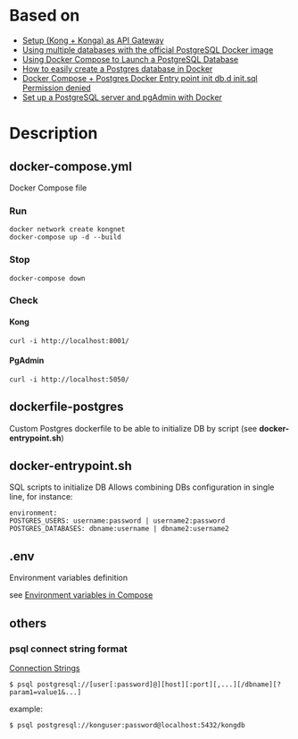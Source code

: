 # Based on
- [Setup (Kong + Konga) as API Gateway ](https://dev.to/vousmeevoyez/setup-kong-konga-part-2-dan)
- [Using multiple databases with the official PostgreSQL Docker image](https://github.com/mrts/docker-postgresql-multiple-databases)
- [Using Docker Compose to Launch a PostgreSQL Database](https://graspingtech.com/docker-compose-postgresql/)
- [How to easily create a Postgres database in Docker](https://dev.to/andre347/how-to-easily-create-a-postgres-database-in-docker-4moj)
- [Docker Compose + Postgres Docker Entry point init db.d init.sql Permission denied](https://www.onooks.com/docker-compose-postgres-docker-entrypoint-initdb-d-init-sql-permission-denied/)
- [Set up a PostgreSQL server and pgAdmin with Docker](https://linuxhint.com/postgresql_docker/)

# Description
## docker-compose.yml
Docker Compose file
### Run
````
docker network create kongnet
docker-compose up -d --build
````
### Stop
````
docker-compose down
````
### Check
#### Kong
````
curl -i http://localhost:8001/
````
#### PgAdmin
````
curl -i http://localhost:5050/
````
## dockerfile-postgres
Custom Postgres dockerfile to be able to initialize DB by script (see **docker-entrypoint.sh**)
## docker-entrypoint.sh
SQL scripts to initialize DB
Allows combining DBs configuration in single line, for instance:
````
environment:
POSTGRES_USERS: username:password | username2:password
POSTGRES_DATABASES: dbname:username | dbname2:username2
````
## .env
Environment variables definition

see [Environment variables in Compose](https://docs.docker.com/compose/environment-variables/)

## others
### psql connect string format
[Connection Strings](https://www.postgresql.org/docs/current/libpq-connect.html#LIBPQ-CONNSTRING)
````
$ psql postgresql://[user[:password]@][host][:port][,...][/dbname][?param1=value1&...]
````
example:
````
$ psql postgresql://konguser:password@localhost:5432/kongdb
````